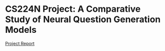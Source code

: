 # CS224N Project: A Comparative Study of Neural Question Generation Models
[Project Report](https://github.com/ankitdwivedi23/neural-question-gen/blob/master/Project_Final_Report.pdf)
